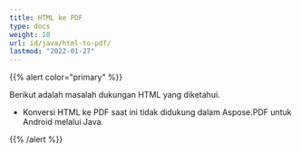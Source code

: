 ```yaml
---
title: HTML ke PDF
type: docs
weight: 10
url: id/java/html-to-pdf/
lastmod: "2022-01-27"
---
```


{{% alert color="primary" %}}

Berikut adalah masalah dukungan HTML yang diketahui.

- Konversi HTML ke PDF saat ini tidak didukung dalam Aspose.PDF untuk Android melalui Java.

{{% /alert %}}